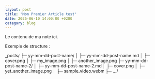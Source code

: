 ```yaml
---
layout: post
title: "Mon Premier Article test"
date: 2025-06-10 14:00:00 +0200
category: blog
---
```


Le contenu de ma note ici.

Exemple de structure : 

_posts/
├─ yy-mm-dd-post-name/
│  ├─ yy-mm-dd-post-name.md
│  ├─ cover.png
│  ├─ my_image.png
│  ├─ another_image.png
├─ yy-mm-dd-post-name-2/
│  ├─ yy-mm-dd-post-name-2.md
│  ├─ cover.png
│  ├─ yet_another_image.png
│  ├─ sample_video.webm
├─ .../
